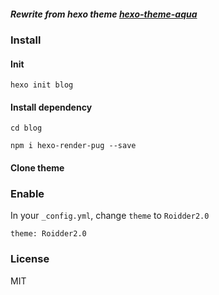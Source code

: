 ##### Rewrite from hexo theme [hexo-theme-aqua](https://github.com/ciqulover/hexo-theme-aqua)

### Install


#### Init

`hexo init blog`

#### Install dependency

`cd blog`

`npm i hexo-render-pug --save`

#### Clone theme


### Enable
In your `_config.yml`, change `theme` to `Roidder2.0`

```
theme: Roidder2.0
```
### License
MIT
